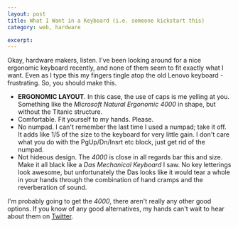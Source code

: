 ```yaml
---
layout: post
title: What I Want in a Keyboard (i.e. someone kickstart this)
category: web, hardware

excerpt: 
---
```


Okay, hardware makers, listen. I've been looking around for a nice ergonomic keyboard recently, and none of them seem to fit exactly what I want. Even as I type this my fingers tingle atop the old Lenovo keyboard - frustrating. So, you should make this.

- __ERGONOMIC LAYOUT__. In this case, the use of caps is me yelling at you. Something like the _Microsoft Natural Ergonomic 4000_ in shape, but without the Titanic structure.
- Comfortable. Fit yourself to my hands. Please.
- No numpad. I can't remember the last time I used a numpad; take it off. It adds like 1/5 of the size to the keyboard for very little gain. I don't care what you do with the PgUp/Dn/Insrt etc block, just get rid of the numpad.
- Not hideous design. The _4000_ is close in all regards bar this and size. Make it all black like a _Das Mechanical Keyboard_ I saw. No key letterings look awesome, but unfortunately  the Das looks like it would tear a whole in your hands through the combination of hand cramps and the reverberation of sound.

I'm probably going to get the _4000_, there aren't really any other good options. If you know of any good alternatives, my hands can't wait to hear about them on [Twitter](http://twitter.com/p_almer).

